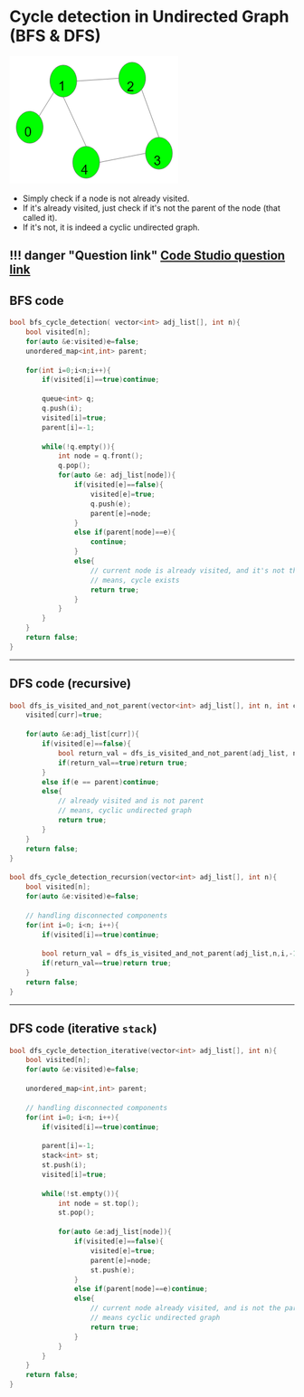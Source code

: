# Cycle detection in Undirected Graph (BFS & DFS)

![cycle detection undirected](../../../images/dsa/graph/cycle-detection-undirected-graph.png)

- Simply check if a node is not already visited.
- If it's already visited, just check if it's not the parent of the node (that called it).
- If it's not, it is indeed a cyclic undirected graph.

!!! danger "Question link"
    <a href="https://www.naukri.com/code360/problems/cycle-detection-in-undirected-graph_1062670" target="_blank">Code Studio question link</a>
---

## BFS code

```cpp
bool bfs_cycle_detection( vector<int> adj_list[], int n){
    bool visited[n];
    for(auto &e:visited)e=false;
    unordered_map<int,int> parent;

    for(int i=0;i<n;i++){
        if(visited[i]==true)continue;

        queue<int> q;
        q.push(i);
        visited[i]=true;
        parent[i]=-1;

        while(!q.empty()){
            int node = q.front();
            q.pop();
            for(auto &e: adj_list[node]){
                if(visited[e]==false){
                    visited[e]=true;
                    q.push(e);
                    parent[e]=node;
                }
                else if(parent[node]==e){
                    continue;
                }
                else{
                    // current node is already visited, and it's not the parent of node.
                    // means, cycle exists
                    return true;
                }
            }
        }
    }
    return false;
}
```

---

## DFS code (recursive)

```cpp
bool dfs_is_visited_and_not_parent(vector<int> adj_list[], int n, int curr, int parent, bool visited[]){
    visited[curr]=true;

    for(auto &e:adj_list[curr]){
        if(visited[e]==false){
            bool return_val = dfs_is_visited_and_not_parent(adj_list, n, e, curr, visited);
            if(return_val==true)return true;
        }
        else if(e == parent)continue;
        else{
            // already visited and is not parent
            // means, cyclic undirected graph
            return true;
        }
    }
    return false;
}

bool dfs_cycle_detection_recursion(vector<int> adj_list[], int n){
    bool visited[n];
    for(auto &e:visited)e=false;

    // handling disconnected components
    for(int i=0; i<n; i++){
        if(visited[i]==true)continue;

        bool return_val = dfs_is_visited_and_not_parent(adj_list,n,i,-1,visited);
        if(return_val==true)return true;
    }
    return false;
}
```

---

## DFS code (iterative `stack`)

```cpp
bool dfs_cycle_detection_iterative(vector<int> adj_list[], int n){
    bool visited[n];
    for(auto &e:visited)e=false;

    unordered_map<int,int> parent;

    // handling disconnected components
    for(int i=0; i<n; i++){
        if(visited[i]==true)continue;

        parent[i]=-1;
        stack<int> st;
        st.push(i);
        visited[i]=true;

        while(!st.empty()){
            int node = st.top();
            st.pop();

            for(auto &e:adj_list[node]){
                if(visited[e]==false){
                    visited[e]=true;
                    parent[e]=node;
                    st.push(e);
                }
                else if(parent[node]==e)continue;
                else{
                    // current node already visited, and is not the parent of node.
                    // means cyclic undirected graph
                    return true; 
                }
            }
        }
    }
    return false;
}

```
